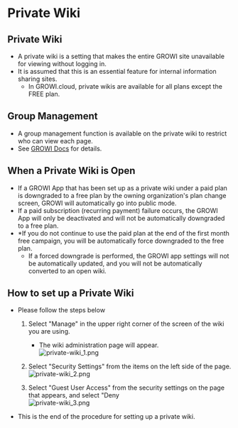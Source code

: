 # Private Wiki

## Private Wiki

- A private wiki is a setting that makes the entire GROWI site unavailable for viewing without logging in.  
- It is assumed that this is an essential feature for internal information sharing sites.
  - In GROWI.cloud, private wikis are available for all plans except the FREE plan.

## Group Management

- A group management function is available on the private wiki to restrict who can view each page.
- See [GROWI Docs](https://docs.growi.org/en/admin-guide/management-cookbook/group.html) for details.

## When a Private Wiki is Open

- If a GROWI App that has been set up as a private wiki under a paid plan is downgraded to a free plan by the owning organization's plan change screen, GROWI will automatically go into public mode.
- If a paid subscription (recurring payment) failure occurs, the GROWI App will only be deactivated and will not be automatically downgraded to a free plan.
- *If you do not continue to use the paid plan at the end of the first month free campaign, you will be automatically force downgraded to the free plan.
  - If a forced downgrade is performed, the GROWI app settings will not be automatically updated, and you will not be automatically converted to an open wiki.



## How to set up a Private Wiki

- Please follow the steps below
    1. Select "Manage" in the upper right corner of the screen of the wiki you are using.
        - The wiki administration page will appear.  
![private-wiki_1.png](/assets/images/en/private-wiki_1.png)

    2. Select "Security Settings" from the items on the left side of the page.  
![private-wiki_2.png](/assets/images/en/private-wiki_2.png)

    3. Select "Guest User Access" from the security settings on the page that appears, and select "Deny  
![private-wiki_3.png](/assets/images/en/private-wiki_3.png)
- This is the end of the procedure for setting up a private wiki.
